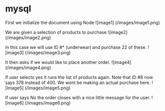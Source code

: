 # mysql

First we initialize the document using Node
![image1] (/images/image1.png)

We are given a selection of products to purchase
![image2] (/images/image2.png)

In this case we will use ID #* (underwear) and purchase 22 of these.
![image3] (/images/image3.png)

It then asks if we would like to place another order.
![image4] (/images/image4.png)

If user selects yes it runs the list of products again. Note that ID #8 now says 378 instead of 400. We wont be making an actual purchase here.
![image5] (/images/image5.png)

If user says No the order closes with a nice little message for the user.
![image6] (/images/image6.png)
